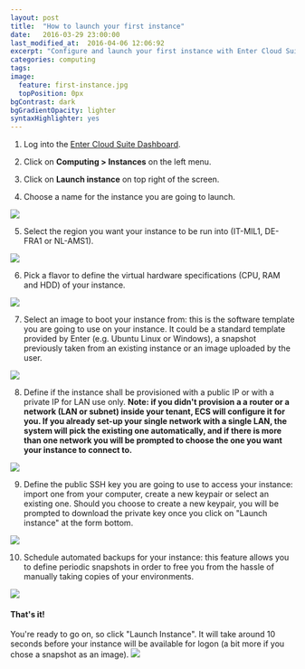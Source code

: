 ```yaml
---
layout: post
title:  "How to launch your first instance"
date:   2016-03-29 23:00:00
last_modified_at:  2016-04-06 12:06:92
excerpt: "Configure and launch your first instance with Enter Cloud Suite."
categories: computing
tags:
image:
  feature: first-instance.jpg
  topPosition: 0px
bgContrast: dark
bgGradientOpacity: lighter
syntaxHighlighter: yes
---
```

1. Log into the <a href="https://dashboard.entercloudsuite.com" target="_blank">Enter Cloud Suite Dashboard</a>.

2. Click on **Computing > Instances** on the left menu.

3. Click on **Launch instance** on top right of the screen.

4. Choose a name for the instance you are going to launch.
<img class="responsive-guide-img" src="{{ site.baseurl_posts_img }}ecs-computing-first-instance-03.png">

5. Select the region you want your instance to be run into (IT-MIL1, DE-FRA1 or NL-AMS1).
<img class="responsive-guide-img" src="{{ site.baseurl_posts_img }}ecs-computing-first-instance-04.png">

6. Pick a flavor to define the virtual hardware specifications (CPU, RAM and HDD) of your instance.
<img class="responsive-guide-img" src="{{ site.baseurl_posts_img }}ecs-computing-first-instance-05.png">

7. Select an image to boot your instance from: this is the software template you are going to use on your instance. It could be a standard template provided by Enter (e.g. Ubuntu Linux or Windows), a snapshot previously taken from an existing instance or an image uploaded by the user.
<img class="responsive-guide-img" src="{{ site.baseurl_posts_img }}ecs-computing-first-instance-06.png">

8. Define if the instance shall be provisioned with a public IP or with a private IP for LAN use only.
**Note: if you didn't provision a a router or a network (LAN or subnet) inside your tenant, ECS will configure it for you. If you already set-up your single network with a single LAN, the system will pick the existing one automatically, and if there is more than one network you will be prompted to choose the one you want your instance to connect to.**
<img class="responsive-guide-img" src="{{ site.baseurl_posts_img }}ecs-computing-first-instance-07.png">

9. Define the public SSH key you are going to use to access your instance: import one from your computer, create a new keypair or select an existing one. Should you choose to create a new keypair, you will be prompted to download the private key once you click on "Launch instance" at the form bottom.
<img class="responsive-guide-img" src="{{ site.baseurl_posts_img }}ecs-computing-first-instance-08.png">

10. Schedule automated backups for your instance: this feature allows you to define periodic snapshots in order to free you from the hassle of manually taking copies of your environments.
<img class="responsive-guide-img" src="{{ site.baseurl_posts_img }}ecs-computing-first-instance-09.png">

#### That's it!

You're ready to go on, so click "Launch Instance". It will take around 10 seconds before your instance will be available for logon (a bit more if you chose a snapshot as an image).
<img class="responsive-guide-img" src="{{ site.baseurl_posts_img }}ecs-computing-first-instance-10.png">